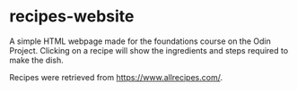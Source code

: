 # recipes-website

A simple HTML webpage made for the foundations course on the Odin Project. Clicking on a recipe will show the ingredients and steps required to make the dish.

Recipes were retrieved from https://www.allrecipes.com/.
